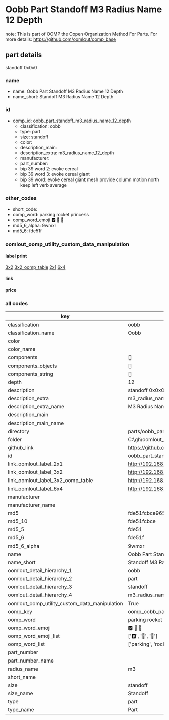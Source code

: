 # Oobb Part Standoff M3 Radius Name 12 Depth  

note: This is part of OOMP the Oopen Organization Method For Parts. For more details: https://github.com/oomlout/oomp_base

##  part details
  



standoff 0x0x0



### name
* name: Oobb Part Standoff M3 Radius Name 12 Depth
* name_short: Standoff M3 Radius Name 12 Depth
### id
* oomp_id: oobb_part_standoff_m3_radius_name_12_depth
  * classification: oobb
  * type: part
  * size: standoff
  * color: 
  * description_main: 
  * description_extra: m3_radius_name_12_depth
  * manufacturer: 
  * part_number: 
  * bip 39 word 2: evoke cereal
  * bip 39 word 3: evoke cereal giant
  * bip 39 word: evoke cereal giant mesh provide column motion north keep left verb average

### other_codes
* short_code: 
* oomp_word: parking rocket princess
* oomp_word_emoji :parking: :rocket: :princess:
* md5_6_alpha: 9wmxr
* md5_6: fde51f






### oomlout_oomp_utility_custom_data_manipulation
#### label print
[3x2](http://192.168.1.245:1112/?label=oomp%209wmxr)
[3x2_oomp_table](http://192.168.1.108:1112/?label=oomp%209wmxr)
[2x1](http://192.168.1.242:1112/?label=oomp%209wmxr)
[6x4](http://192.168.1.55:1112/?label=oomp%209wmxr)    

#### link

                              

#### price







### all codes 
| key | value |  
| --- | --- |  
| classification | oobb |  
| classification_name | Oobb |  
| color |  |  
| color_name |  |  
| components | [] |  
| components_objects | [] |  
| components_string | [] |  
| depth | 12 |  
| description | standoff 0x0x0 |  
| description_extra | m3_radius_name_12_depth |  
| description_extra_name | M3 Radius Name 12 Depth |  
| description_main |  |  
| description_main_name |  |  
| directory | parts/oobb_part_standoff_m3_radius_name_12_depth |  
| folder | C:\gh\oomlout_oobb_version_4_generated_parts\parts\oobb_part_standoff_m3_radius_name_12_depth |  
| github_link | https://github.com/oomlout/oomlout_oomp_part_src/tree/main/parts/oobb_part_standoff_m3_radius_name_12_depth |  
| id | oobb_part_standoff_m3_radius_name_12_depth |  
| link_oomlout_label_2x1 | http://192.168.1.242:1112/?label=oomp%209wmxr |  
| link_oomlout_label_3x2 | http://192.168.1.245:1112/?label=oomp%209wmxr |  
| link_oomlout_label_3x2_oomp_table | http://192.168.1.108:1112/?label=oomp%209wmxr |  
| link_oomlout_label_6x4 | http://192.168.1.55:1112/?label=oomp%209wmxr |  
| manufacturer |  |  
| manufacturer_name |  |  
| md5 | fde51fcbce965208b75678bcc3496270 |  
| md5_10 | fde51fcbce |  
| md5_5 | fde51 |  
| md5_6 | fde51f |  
| md5_6_alpha | 9wmxr |  
| name | Oobb Part Standoff M3 Radius Name 12 Depth |  
| name_short | Standoff M3 Radius Name 12 Depth |  
| oomlout_detail_hierarchy_1 | oobb |  
| oomlout_detail_hierarchy_2 | part |  
| oomlout_detail_hierarchy_3 | standoff |  
| oomlout_detail_hierarchy_4 | m3_radius_name_12_depth |  
| oomlout_oomp_utility_custom_data_manipulation | True |  
| oomp_key | oomp_oobb_part_standoff_m3_radius_name_12_depth |  
| oomp_word | parking rocket princess |  
| oomp_word_emoji | :parking: :rocket: :princess: |  
| oomp_word_emoji_list | [':parking:', ':rocket:', ':princess:'] |  
| oomp_word_list | ['parking', 'rocket', 'princess'] |  
| part_number |  |  
| part_number_name |  |  
| radius_name | m3 |  
| short_name |  |  
| size | standoff |  
| size_name | Standoff |  
| type | part |  
| type_name | Part |  
